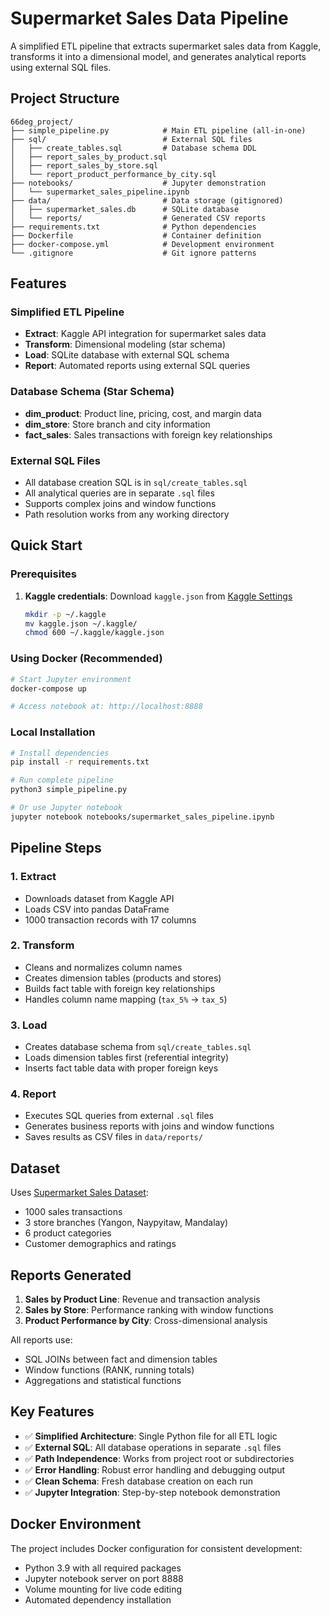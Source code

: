 # Supermarket Sales Data Pipeline

A simplified ETL pipeline that extracts supermarket sales data from Kaggle, transforms it into a dimensional model, and generates analytical reports using external SQL files.

## Project Structure

```
66deg_project/
├── simple_pipeline.py            # Main ETL pipeline (all-in-one)
├── sql/                          # External SQL files
│   ├── create_tables.sql         # Database schema DDL
│   ├── report_sales_by_product.sql
│   ├── report_sales_by_store.sql
│   └── report_product_performance_by_city.sql
├── notebooks/                    # Jupyter demonstration
│   └── supermarket_sales_pipeline.ipynb
├── data/                         # Data storage (gitignored)
│   ├── supermarket_sales.db      # SQLite database
│   └── reports/                  # Generated CSV reports
├── requirements.txt              # Python dependencies
├── Dockerfile                    # Container definition
├── docker-compose.yml            # Development environment
└── .gitignore                    # Git ignore patterns
```

## Features

### Simplified ETL Pipeline
- **Extract**: Kaggle API integration for supermarket sales data
- **Transform**: Dimensional modeling (star schema)
- **Load**: SQLite database with external SQL schema
- **Report**: Automated reports using external SQL queries

### Database Schema (Star Schema)
- **dim_product**: Product line, pricing, cost, and margin data
- **dim_store**: Store branch and city information  
- **fact_sales**: Sales transactions with foreign key relationships

### External SQL Files
- All database creation SQL is in `sql/create_tables.sql`
- All analytical queries are in separate `.sql` files
- Supports complex joins and window functions
- Path resolution works from any working directory

## Quick Start

### Prerequisites
1. **Kaggle credentials**: Download `kaggle.json` from [Kaggle Settings](https://www.kaggle.com/settings)
   ```bash
   mkdir -p ~/.kaggle
   mv kaggle.json ~/.kaggle/
   chmod 600 ~/.kaggle/kaggle.json
   ```

### Using Docker (Recommended)
```bash
# Start Jupyter environment
docker-compose up

# Access notebook at: http://localhost:8888
```

### Local Installation
```bash
# Install dependencies
pip install -r requirements.txt

# Run complete pipeline
python3 simple_pipeline.py

# Or use Jupyter notebook
jupyter notebook notebooks/supermarket_sales_pipeline.ipynb
```

## Pipeline Steps

### 1. Extract
- Downloads dataset from Kaggle API
- Loads CSV into pandas DataFrame
- 1000 transaction records with 17 columns

### 2. Transform  
- Cleans and normalizes column names
- Creates dimension tables (products and stores)
- Builds fact table with foreign key relationships
- Handles column name mapping (`tax_5%` → `tax_5`)

### 3. Load
- Creates database schema from `sql/create_tables.sql`
- Loads dimension tables first (referential integrity)
- Inserts fact table data with proper foreign keys

### 4. Report
- Executes SQL queries from external `.sql` files
- Generates business reports with joins and window functions
- Saves results as CSV files in `data/reports/`

## Dataset

Uses [Supermarket Sales Dataset](https://www.kaggle.com/datasets/lovishbansal123/sales-of-a-supermarket):
- 1000 sales transactions
- 3 store branches (Yangon, Naypyitaw, Mandalay)
- 6 product categories
- Customer demographics and ratings

## Reports Generated

1. **Sales by Product Line**: Revenue and transaction analysis
2. **Sales by Store**: Performance ranking with window functions  
3. **Product Performance by City**: Cross-dimensional analysis

All reports use:
- SQL JOINs between fact and dimension tables
- Window functions (RANK, running totals)
- Aggregations and statistical functions

## Key Features

- ✅ **Simplified Architecture**: Single Python file for all ETL logic
- ✅ **External SQL**: All database operations in separate `.sql` files
- ✅ **Path Independence**: Works from project root or subdirectories
- ✅ **Error Handling**: Robust error handling and debugging output
- ✅ **Clean Schema**: Fresh database creation on each run
- ✅ **Jupyter Integration**: Step-by-step notebook demonstration

## Docker Environment

The project includes Docker configuration for consistent development:
- Python 3.9 with all required packages
- Jupyter notebook server on port 8888
- Volume mounting for live code editing
- Automated dependency installation